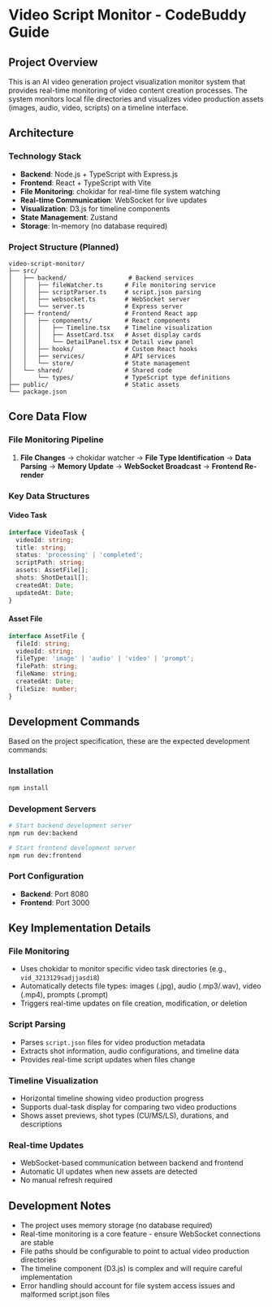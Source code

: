 # Video Script Monitor - CodeBuddy Guide

## Project Overview

This is an AI video generation project visualization monitor system that provides real-time monitoring of video content creation processes. The system monitors local file directories and visualizes video production assets (images, audio, video, scripts) on a timeline interface.

## Architecture

### Technology Stack
- **Backend**: Node.js + TypeScript with Express.js
- **Frontend**: React + TypeScript with Vite
- **File Monitoring**: chokidar for real-time file system watching
- **Real-time Communication**: WebSocket for live updates
- **Visualization**: D3.js for timeline components
- **State Management**: Zustand
- **Storage**: In-memory (no database required)

### Project Structure (Planned)
```
video-script-monitor/
├── src/
│   ├── backend/                 # Backend services
│   │   ├── fileWatcher.ts      # File monitoring service
│   │   ├── scriptParser.ts     # script.json parsing
│   │   ├── websocket.ts        # WebSocket server
│   │   └── server.ts           # Express server
│   ├── frontend/               # Frontend React app
│   │   ├── components/         # React components
│   │   │   ├── Timeline.tsx    # Timeline visualization
│   │   │   ├── AssetCard.tsx   # Asset display cards
│   │   │   └── DetailPanel.tsx # Detail view panel
│   │   ├── hooks/              # Custom React hooks
│   │   ├── services/           # API services
│   │   └── store/              # State management
│   └── shared/                 # Shared code
│       └── types/              # TypeScript type definitions
├── public/                     # Static assets
└── package.json
```

## Core Data Flow

### File Monitoring Pipeline
1. **File Changes** → chokidar watcher → **File Type Identification** → **Data Parsing** → **Memory Update** → **WebSocket Broadcast** → **Frontend Re-render**

### Key Data Structures

#### Video Task
```typescript
interface VideoTask {
  videoId: string;
  title: string;
  status: 'processing' | 'completed';
  scriptPath: string;
  assets: AssetFile[];
  shots: ShotDetail[];
  createdAt: Date;
  updatedAt: Date;
}
```

#### Asset File
```typescript
interface AssetFile {
  fileId: string;
  videoId: string;
  fileType: 'image' | 'audio' | 'video' | 'prompt';
  filePath: string;
  fileName: string;
  createdAt: Date;
  fileSize: number;
}
```

## Development Commands

Based on the project specification, these are the expected development commands:

### Installation
```bash
npm install
```

### Development Servers
```bash
# Start backend development server
npm run dev:backend

# Start frontend development server  
npm run dev:frontend
```

### Port Configuration
- **Backend**: Port 8080
- **Frontend**: Port 3000

## Key Implementation Details

### File Monitoring
- Uses chokidar to monitor specific video task directories (e.g., `vid_3213129sadjjasdi8`)
- Automatically detects file types: images (.jpg), audio (.mp3/.wav), video (.mp4), prompts (.prompt)
- Triggers real-time updates on file creation, modification, or deletion

### Script Parsing
- Parses `script.json` files for video production metadata
- Extracts shot information, audio configurations, and timeline data
- Provides real-time script updates when files change

### Timeline Visualization
- Horizontal timeline showing video production progress
- Supports dual-task display for comparing two video productions
- Shows asset previews, shot types (CU/MS/LS), durations, and descriptions

### Real-time Updates
- WebSocket-based communication between backend and frontend
- Automatic UI updates when new assets are detected
- No manual refresh required

## Development Notes

- The project uses memory storage (no database required)
- Real-time monitoring is a core feature - ensure WebSocket connections are stable
- File paths should be configurable to point to actual video production directories
- The timeline component (D3.js) is complex and will require careful implementation
- Error handling should account for file system access issues and malformed script.json files